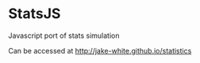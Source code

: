 StatsJS
=======

Javascript port of stats simulation

Can be accessed at http://jake-white.github.io/statistics
